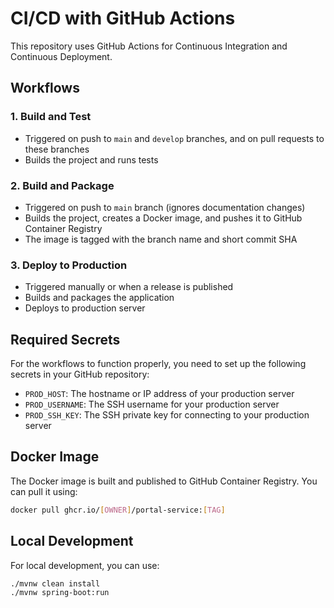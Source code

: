 # CI/CD with GitHub Actions

This repository uses GitHub Actions for Continuous Integration and Continuous Deployment.

## Workflows

### 1. Build and Test
- Triggered on push to `main` and `develop` branches, and on pull requests to these branches
- Builds the project and runs tests

### 2. Build and Package
- Triggered on push to `main` branch (ignores documentation changes)
- Builds the project, creates a Docker image, and pushes it to GitHub Container Registry
- The image is tagged with the branch name and short commit SHA

### 3. Deploy to Production
- Triggered manually or when a release is published
- Builds and packages the application 
- Deploys to production server

## Required Secrets

For the workflows to function properly, you need to set up the following secrets in your GitHub repository:

- `PROD_HOST`: The hostname or IP address of your production server
- `PROD_USERNAME`: The SSH username for your production server
- `PROD_SSH_KEY`: The SSH private key for connecting to your production server

## Docker Image

The Docker image is built and published to GitHub Container Registry. You can pull it using:

```bash
docker pull ghcr.io/[OWNER]/portal-service:[TAG]
```

## Local Development

For local development, you can use:

```bash
./mvnw clean install
./mvnw spring-boot:run
``` 